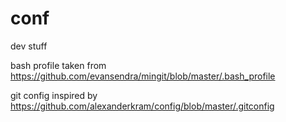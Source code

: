 # conf
dev stuff

bash profile taken from https://github.com/evansendra/mingit/blob/master/.bash_profile

git config inspired by https://github.com/alexanderkram/config/blob/master/.gitconfig
